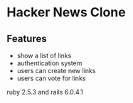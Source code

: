 # Hacker News Clone

## Features

- show a list of links
- authentication system
- users can create new links
- users can vote for links

ruby 2.5.3 and rails 6.0.4.1

